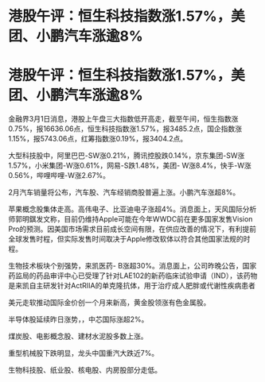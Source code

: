 # 港股午评：恒生科技指数涨1.57%，美团、小鹏汽车涨逾8%

# 港股午评：恒生科技指数涨1.57%，美团、小鹏汽车涨逾8%

金融界3月1日消息，港股上午盘三大指数低开高走，截至午间，恒生指数涨0.75%，报16636.06点，恒生科技指数涨1.57%，报3485.2点，国企指数涨1.15%，报5743.06点，红筹指数涨0.19%，报3404.2点。

大型科技股中，阿里巴巴-SW涨0.21%，腾讯控股跌0.14%，京东集团-SW涨1.57%，小米集团-W涨0.61%，网易-S跌1.48%，美团-
W涨8.4%，快手-W涨0.56%，哔哩哔哩-W涨2.67%。

2月汽车销量将公布，汽车股、汽车经销商股普遍上涨。小鹏汽车涨超8%。

苹果概念股集体走高。高伟电子、比亚迪电子涨超4%。消息面上，天风国际分析师郭明錤发文称，目前仍维持Apple可能在今年WWDC前在更多国家发售Vision
Pro的预测。因美国市场需求目前成长空间有限，在供应改善的情况下，有利提前全球发售时程，但实际发售时间取决于Apple修改软体以符合其他国家法规的时程。

生物技术板块个别强势，来凯医药-
B涨超30%。消息面上，公司昨晚公告，国家药监局的药品审评中心已受理了针对LAE102的新药临床试验申请（IND），该药物是来凯自主研发针对ActRIIA的单克隆抗体，用于治疗成人肥胖或代谢性疾病患者

美元走软推动国际金价创一个月来新高，黄金股领涨有色金属股。

半导体股延续昨日涨势，，中芯国际涨超2%。

煤炭股、电影概念股、建材水泥股多数上涨。

重型机械股下跌明显，龙头中国重汽大跌近7%。

生物科技股、纸业股、核电股、内房股部分走低。

